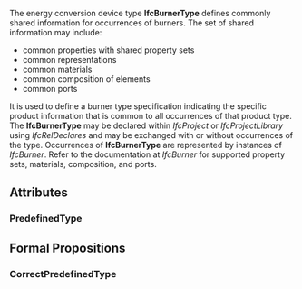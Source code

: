 The energy conversion device type **IfcBurnerType** defines commonly shared information for occurrences of burners. The set of shared information may include:

* common properties with shared property sets
* common representations
* common materials
* common composition of elements
* common ports


<!-- end of short definition -->

It is used to define a burner type specification indicating the specific product information that is common to all occurrences of that product type. The **IfcBurnerType** may be declared within _IfcProject_ or _IfcProjectLibrary_ using _IfcRelDeclares_ and may be exchanged with or without occurrences of the type. Occurrences of **IfcBurnerType** are represented by instances of _IfcBurner_. Refer to the documentation at _IfcBurner_ for supported property sets, materials, composition, and ports.

## Attributes

### PredefinedType


## Formal Propositions

### CorrectPredefinedType


